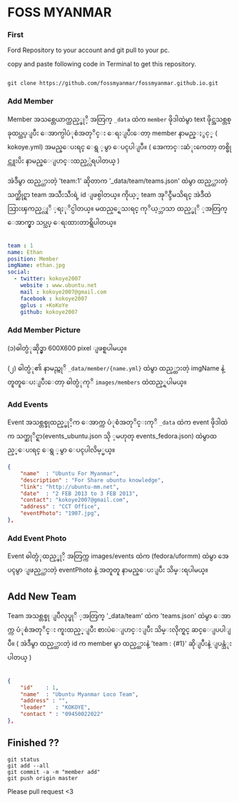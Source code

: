 # FOSS MYANMAR

### First 

Ford Repository to your account and git pull to your pc.

copy and paste following code in Terminal to get this repository.

``` github

git clone https://github.com/fossmyanmar/fossmyanmar.github.io.git 

```
### Add Member

Member အသစ္တေယာက္ထည့္ဖုိ့ အတြက္ `_data` ထဲက `member` ဖိုဒါထဲမွာ text ဖိုင္အသစ္တစ္ခုထပ္ထပ္ျပီး ေအာက္ပါပံုစံအတုိင္း ေရးျပီးေတာ့ member နာမည္ႏွင့္ ( kokoye.yml) အမည္ေပးရင္ ေရွ ့မွာ ေပၚပါျပီ။ ( အေကာင္းဆံုးကေတာ့ တစ္ဖိုင္ကူးပိး နာမည္ေျပာင္းထည့္လဲရပါတယ္ )

အဲဒီမွာ ထည့္ထားတဲ့ 'team:1' ဆိုတာက '_data/team/teams.json' ထဲမွာ ထည့္ထားတဲ့ သက္ဆိုင္ရာ team အသီးသီးရဲ့  id ျဖစ္ပါတယ္။ ကိုယ့္ team အုိင္ဒီမသိရင္ အဲဒီထဲ သြားၾကည့္လုိ ့ရႏုိင္ပါတယ္။ မထည့္ရေသးရင္ ကုိယ့္ဘာသာ ထည့္ဖုိ ့အတြက္ ေအာက္မွာ သပ္သပ္ ေရးထားတာရွိပါတယ္။

```yml

team : 1
name: Ethan
position: Member
imgName: ethan.jpg
social:
  - twitter: kokoye2007
    website : www.ubuntu.net
    mail : kokoye2007@gmail.com
    facebook : kokoye2007
    gplus : +KoKoYe
    github: kokoye2007

```

### Add Member Picture

(၁)ဓါတ္ပံုဆိုဒ္မွာ  600X600 pixel ျဖစ္ရပါမယ္။


(၂) ဓါတ္ပံု၏ နာမည္ကုိ `_data/member/{name.yml}` ထဲမွာ ထည့္ထားတဲ့ imgName နဲ့ တူတူေပးျပီးေတာ့ ဓါတ္ပံုကုိ `images/members` ထဲထည့္ရပါမယ္။


### Add Events 

Event အသစ္တစ္ခုထည့္ဖုိ့က ေအာက္က ပံုစံအတုိင္းကုိ `_data` ထဲက event ဖိုဒါထဲက သက္ဆုိင္ရာ(events_ubuntu.json သို ့မဟုတ္ events_fedora.json) ထဲမွာထည့္ေပးရင္ ေရွ ့မွာ ေပၚပါလိမ့္မယ္။

```json
{  
	"name"	: "Ubuntu For Myanmar",
	"description" : "For Share ubuntu knowledge",
	"link": "http://ubuntu-mm.net",
	"date"	: "2 FEB 2013 to 3 FEB 2013",
	"contact": "kokoye2007@gmail.com",
	"address" : "CCT Office",
	"eventPhoto": "1907.jpg",
},
```
### Add Event Photo

Event ဓါတ္ပံုထည့္ဖုိ့ အတြက္က images/events ထဲက (fedora/uformm) ထဲမွာ အေပၚမွာ ျဖည့္ထားတဲ့ eventPhoto နဲ့ အတူတူ နာမည္ေပးျပီး သိမ္းရပါမယ္။

## Add New Team
Team အသစ္တစ္ခု ျပဳလုပ္ဖုိ ့အတြက္ '_data/team' ထဲက 'teams.json' ထဲမွာ ေအာက္က ပံုစံအတုိင္း ကူးထည့္ျပီး စားပဲေျပာင္းျပီး သိမ္းလိုက္ရင္ ဆင္ေျပပါျပီ။ 
( အဲဒီမွာ ထည့္ထားတဲ့ id က member မွာ ထည့္ထားနဲ့ 'team : {#1}' ဆိုျပီးနဲ့ ျပန္သံုးပါတယ္ )

```json
  
{  
	"id"	: 1,
	"name"	: "Ubuntu Myanmar Loco Team",
	"address" : "",
	"leader"   : "KOKOYE",
	"contact " : "09450022022"
},

```

## Finished ??

``` github
git status
git add --all
git commit -a -m "member add"
git push origin master
```
Please pull request <3 